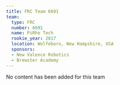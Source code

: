 ```yaml
---
title: FRC Team 6691
team:
  type: FRC
  number: 6691
  name: PiRho Tech
  rookie_year: 2017
  location: Wolfeboro, New Hampshire, USA
  sponsors:
  - New Valence Robotics
  - Brewster Academy
---
```


No content has been added for this team